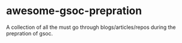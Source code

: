 # awesome-gsoc-prepration
A collection of all the must go through blogs/articles/repos during the prepration of gsoc.
